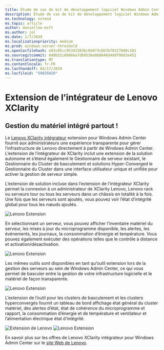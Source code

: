 ```yaml
---
title: Étude de cas de kit de développement logiciel Windows Admin Center - Lenovo
description: Étude de cas de kit de développement logiciel Windows Admin Center - Lenovo
ms.technology: extend
ms.topic: article
author: daniellee-msft
ms.author: jol
ms.date: 1/7/2019
ms.localizationpriority: medium
ms.prod: windows-server-threshold
ms.openlocfilehash: e93c05cc953433836c6b973c6b7bf0327840c181
ms.sourcegitcommit: 0d0b32c8986ba7db9536e0b8648d4ddf9b03e452
ms.translationtype: MT
ms.contentlocale: fr-FR
ms.lasthandoff: 04/17/2019
ms.locfileid: "59835820"
---
```

# <a name="lenovo-xclarity-integrator-extension"></a>Extension de l’intégrateur de Lenovo XClarity

## <a name="integrated-hardware-management-everywhere"></a>Gestion du matériel intégré partout !

Le [Lenovo XClarity intégrateur](https://www.lenovo.com/us/en/data-center/software/systems-management/XClarity-Integrator/p/WMD00000370) extension pour Windows Admin Center fournit aux administrateurs une expérience transparente pour gérer l’infrastructure de Lenovo directement à partir de Windows Admin Center. L’extension de l’intégrateur de XClarity inclut une extension de la solution autonome et s’étend également le Gestionnaire de serveur existant, le Gestionnaire du Cluster de basculement et solutions Hyper-Converged le Gestionnaire du Cluster dans une interface utilisateur unique et unifiée pour activer la gestion de serveur simple. 

L’extension de solution incluse dans l’extension de l’intégrateur XClarity permet la connexion à un administrateur de XClarity Lenovo, Lenovo rack ou serveurs tour ou tous les serveurs dans un châssis en totalité à la fois. Une fois que les serveurs sont ajoutés, vous pouvez voir l’état d’intégrité global pour tous les nœuds ajoutés.

![Lenovo Extension](../../media/extend-case-study-lenovo/lenovo-1.png)

En sélectionnant un serveur, vous pouvez afficher l’inventaire matériel du serveur, les mises à jour du microprogramme disponible, les alertes, les événements, les journaux, la consommation d’énergie et température. Vous pouvez également exécuter des opérations telles que le contrôle à distance et activation/désactivation.

![Lenovo Extension](../../media/extend-case-study-lenovo/lenovo-2.png)

Les mêmes outils sont disponibles en tant qu’outil extension lors de la gestion des serveurs au sein de Windows Admin Center, ce qui vous permet de basculer entre la gestion de votre infrastructure logicielle et le matériel de façon transparente.

![Lenovo Extension](../../media/extend-case-study-lenovo/lenovo-3.png)

L’extension de l’outil pour les clusters de basculement et les clusters hyperconvergés fournit un tableau de bord affichage état général du cluster matériel, des alertes d’état, état de cohérence du microprogramme et rapport, la consommation d’énergie et de température et ventilateur et l’alimentation électrique état d’intégrité.

![Extension de Lenovo](../../media/extend-case-study-lenovo/lenovo-4.png)
![Lenovo Extension](../../media/extend-case-study-lenovo/lenovo-5.png)

En savoir plus sur les offres de Lenovo XClarity intégrateur pour Windows Admin Center sur le [site Web de Lenovo](https://support.lenovo.com/us/en/solutions/ht507549).